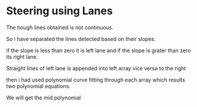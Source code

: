 # Steering using Lanes

The hough lines obtained is not continuous. 

So i have separated the lines detected based on their slopes.

if the slope is less than zero it is left lane and if the slope is grater than zero its right lane.

Straight lines of left lane is appended into left array vice versa to the right

then i had used polynomial curve fitting through each array which results two polynomial equations. 

We will get the mid polynomial 
